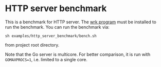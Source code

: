 # HTTP server benchmark

This is a benchmark for HTTP server.
The [wrk program](https://github.com/wg/wrk) must be installed to run the benchmark.
You can run the benchmark via:

```
sh examples/http_server_benchmark/bench.sh
```

from project root directory.

Note that the Go server is multicore.
For better comparison, it is run with `GOMAXPROCS=1`,
i.e. limited to a single core.

